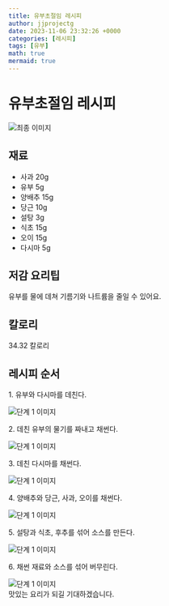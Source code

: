 ```yaml
---
title: 유부초절임 레시피
author: jjprojectg
date: 2023-11-06 23:32:26 +0000
categories: [레시피]
tags: [유부]
math: true
mermaid: true
---
```

<meta name="og:type" content="website" />
<meta charset="UTF-8">
<div class="header">
<h1>유부초절임 레시피</h1>
</div>

<div class="container my-4">
<div class="row">
<div class="col-12 col-md-6">
<div class="recipe-image">
<img src="http://www.foodsafetykorea.go.kr/uploadimg/20190408/20190408101724_1554686244336.jpg" class="step-image" alt="최종 이미지">
</div>
</div>
<div class="col-12 col-md-6">
<div class="ingredients">
<h2>재료</h2>
<ul class='card'>
<li> 사과 20g </li>
<li>  유부 5g </li>
<li>  양배추 15g </li>
<li>  당근 10g </li>
<li>  설탕 3g </li>
<li>  식초 15g </li>
<li>  오이 15g </li>
<li>  다시마 5g </li>

</ul>
</div>
</div>
<div class="col-12 col-md-6">
<div class="ingredients">
<h2>저감 요리팁</h2>
<div class='card'> 
<p >
유부를 물에 데쳐 기름기와 나트륨을 줄일 수 있어요.
</p>
</div>
</div>
<div class="ingredients">
<h2>칼로리</h2>
<div class='card'> 
<p>
34.32 칼로리
</p>
</div>
</div>
</div>
</div>

<h2 class="my-4">레시피 순서</h2>
<div class="card recipe-card">
<div class="card-body recipe-stesp">
<p class="card-text step-description">1. 유부와 다시마를 데친다.</p>
<img src="http://www.foodsafetykorea.go.kr/uploadimg/20190408/20190408101748_1554686268393.jpg" alt="단계 1 이미지" class="step-image">
</div>
</div>

<div class="card recipe-card">
<div class="card-body recipe-stesp">
<p class="card-text step-description">2. 데친 유부의 물기를 짜내고 채썬다.</p>
<img src="http://www.foodsafetykorea.go.kr/uploadimg/20190408/20190408101801_1554686281666.jpg" alt="단계 1 이미지" class="step-image">
</div>
</div>

<div class="card recipe-card">
<div class="card-body recipe-stesp">
<p class="card-text step-description">3. 데친 다시마를 채썬다.</p>
<img src="http://www.foodsafetykorea.go.kr/uploadimg/20190408/20190408101816_1554686296305.jpg" alt="단계 1 이미지" class="step-image">
</div>
</div>

<div class="card recipe-card">
<div class="card-body recipe-stesp">
<p class="card-text step-description">4. 양배추와 당근, 사과, 오이를 채썬다.</p>
<img src="http://www.foodsafetykorea.go.kr/uploadimg/20190408/20190408101830_1554686310626.jpg" alt="단계 1 이미지" class="step-image">
</div>
</div>

<div class="card recipe-card">
<div class="card-body recipe-stesp">
<p class="card-text step-description">5. 설탕과 식초, 후추를 섞어 소스를 만든다.</p>
<img src="http://www.foodsafetykorea.go.kr/uploadimg/20190408/20190408101846_1554686326634.jpg" alt="단계 1 이미지" class="step-image">
</div>
</div>

<div class="card recipe-card">
<div class="card-body recipe-stesp">
<p class="card-text step-description">6. 채썬 재료와 소스를 섞어 버무린다.</p>
<img src="http://www.foodsafetykorea.go.kr/uploadimg/20190408/20190408101951_1554686391295.jpg" alt="단계 1 이미지" class="step-image">
</div>
</div>


</div>
맛있는 요리가 되길 기대하겠습니다.
